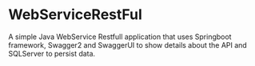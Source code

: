 # WebServiceRestFul

A simple Java WebService Restfull application that uses Springboot framework, Swagger2 and SwaggerUI to show details about the API and SQLServer to persist data.
